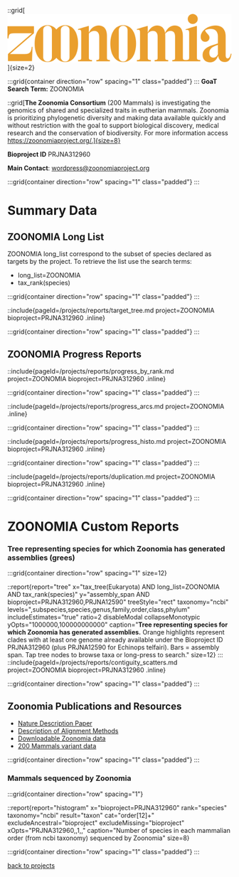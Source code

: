 ::grid[![GoaT](/static/images/zoonomia-logo.svg)]{size=2}

:::grid{container direction="row" spacing="1" class="padded"}
:::
**GoaT Search Term:** ZOONOMIA

::grid[**The Zoonomia Consortium** (200 Mammals) is investigating the genomics of shared and specialized traits in eutherian mammals. Zoonomia is prioritizing phylogenetic diversity and making data available quickly and without restriction with the goal to support biological discovery, medical research and the conservation of biodiversity. For more information access https://zoonomiaproject.org/.]{size=8}

**Bioproject ID** PRJNA312960

**Main Contact**: wordpress@zoonomiaproject.org

:::grid{container direction="row" spacing="1" class="padded"}
:::

# Summary Data

## ZOONOMIA Long List

ZOONOMIA long_list correspond to the subset of species declared as targets by the project. To retrieve the list use the search terms:

- long_list=ZOONOMIA
- tax_rank(species)

:::grid{container direction="row" spacing="1" class="padded"}
:::

::include{pageId=/projects/reports/target_tree.md project=ZOONOMIA bioproject=PRJNA312960 .inline}

:::grid{container direction="row" spacing="1" class="padded"}
:::

## ZOONOMIA Progress Reports

::include{pageId=/projects/reports/progress_by_rank.md project=ZOONOMIA bioproject=PRJNA312960 .inline}

:::grid{container direction="row" spacing="1" class="padded"}
:::

::include{pageId=/projects/reports/progress_arcs.md project=ZOONOMIA .inline}

:::grid{container direction="row" spacing="1" class="padded"}
:::

::include{pageId=/projects/reports/progress_histo.md project=ZOONOMIA bioproject=PRJNA312960 .inline}

:::grid{container direction="row" spacing="1" class="padded"}
:::

::include{pageId=/projects/reports/duplication.md project=ZOONOMIA bioproject=PRJNA312960 .inline}

:::grid{container direction="row" spacing="1" class="padded"}
:::

# ZOONOMIA Custom Reports

### Tree representing species for which Zoonomia has generated assemblies (grees)

:::grid{container direction="row" spacing="1" size=12}

::report{report="tree" x="tax_tree(Eukaryota) AND long_list=ZOONOMIA AND tax_rank(species)" y="assembly_span AND bioproject=PRJNA312960,PRJNA12590" treeStyle="rect" taxonomy="ncbi" levels=",subspecies,species,genus,family,order,class,phylum" includeEstimates="true" ratio=2 disableModal collapseMonotypic yOpts="1000000,100000000000" caption="**Tree representing species for which Zoonomia has generated assemblies.** Orange highlights represent clades with at least one genome already available under the Bioproject ID PRJNA312960 (plus PRJNA12590 for Echinops telfairi). Bars = assembly span. Tap tree nodes to browse taxa or long-press to search." size=12}
:::
::include{pageId=/projects/reports/contiguity_scatters.md project=ZOONOMIA bioproject=PRJNA312960 .inline}

:::grid{container direction="row" spacing="1" class="padded"}
:::

## Zoonomia Publications and Resources

- [Nature Description Paper](https://www.nature.com/articles/s41586-020-2876-6)
- [Description of Alignment Methods](https://www.nature.com/articles/s41586-020-2871-y)
- [Downloadable Zoonomia data](https://cglgenomics.ucsc.edu/data/cactus/)
- [200 Mammals variant data](https://www.broadinstitute.org/200-mammals-variant-data)

:::grid{container direction="row" spacing="1" class="padded"}
:::

### Mammals sequenced by Zoonomia

:::grid{container direction="row" spacing="1"}

::report{report="histogram" x="bioproject=PRJNA312960" rank="species" taxonomy="ncbi" result="taxon" cat="order[12]+" excludeAncestral="bioproject" excludeMissing="bioproject" xOpts="PRJNA312960,,1,," caption="Number of species in each mammalian order (from ncbi taxonomy) sequenced by Zoonomia" size=8}

:::grid{container direction="row" spacing="1" class="padded"}
:::

[back to projects](/projects)
